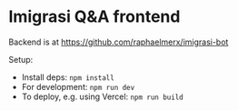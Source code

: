 # Imigrasi Q&A frontend

Backend is at https://github.com/raphaelmerx/imigrasi-bot

Setup:
* Install deps: `npm install`
* For development: `npm run dev`
* To deploy, e.g. using Vercel: `npm run build`
